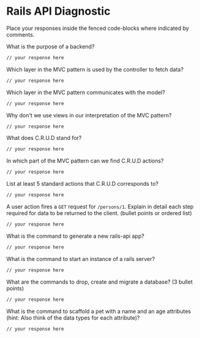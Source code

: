 # Rails API Diagnostic

Place your responses inside the fenced code-blocks where indicated by comments.

What is the purpose of a backend?

```bash
// your response here
```

Which layer in the MVC pattern is used by the controller to fetch data?

```bash
// your response here
```

Which layer in the MVC pattern communicates with the model?

```bash
// your response here
```

Why don't we use views in our interpretation of the MVC pattern?

```bash
// your response here
```

What does C.R.U.D stand for?

```bash
// your response here
```

In which part of the MVC pattern can we find C.R.U.D actions?

```bash
// your response here
```

List at least 5 standard actions that C.R.U.D corresponds to?

```bash
// your response here
```

A user action fires a `GET` request for `/persons/1`. Explain in detail each step
required for data to be returned to the client. (bullet points or ordered list)

```bash
// your response here
```

What is the command to generate a new rails-api app?

```bash
// your response here
```

What is the command to start an instance of a rails server?

```bash
// your response here
```

What are the commands to drop, create and migrate a database? (3 bullet points)

```bash
// your response here
```

What is the command to scaffold a pet with a name and an age attributes (hint:
Also think of the data types for each attribute)?

```bash
// your response here
```
